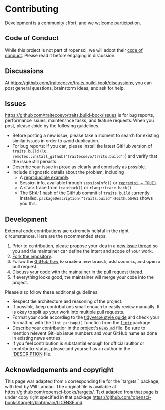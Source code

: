 # Contributing

Development is a community effort, and we welcome participation.

## Code of Conduct

While this project is not part of ropensci, we will adopt their [code of conduct](https://ropensci.org/code-of-conduct/). Please read it before engaging in discussion.

## Discussions

At <https://github.com/traitecoevo/traits.build-book/discussions>, you can post general questions, brainstorm ideas, and ask for help.

## Issues

<https://github.com/traitecoevo/traits.build-book/issues> is for bug reports, performance issues, maintenance tasks, and feature requests. When you post, please abide by the following guidelines.

* Before posting a new issue, please take a moment to search for existing similar issues in order to avoid duplication.
* For bug reports: if you can, please install the latest GitHub version of `traits.build` (i.e. `remotes::install_github("traitecoevo/traits.build")`) and verify that the issue still persists.
* Describe your issue in prose as clearly and concisely as possible.
* Include diagnostic details about the problem, including
    * A [reproducible example](https://github.com/tidyverse/reprex).
    * Session info, available through `sessionInfo()` or [`reprex(si = TRUE)`](https://github.com/tidyverse/reprex).
    * A stack trace from `traceback()` or `rlang::trace_back()`.
    * The [SHA-1 hash](https://git-scm.com/book/en/v1/Getting-Started-Git-Basics#Git-Has-Integrity) of the GitHub commit of `traits.build` currently installed. `packageDescription("traits.build")$GithubSHA1` shows you this.
    
## Development

External code contributions are extremely helpful in the right circumstances. Here are the recommended steps.

1. Prior to contribution, please propose your idea in a [new issue thread](https://github.com/traitecoevo/traits.build-book/issues) so you and the maintainer can define the intent and scope of your work.
2. [Fork the repository](https://help.github.com/articles/fork-a-repo/).
3. Follow the [GitHub flow](https://guides.github.com/introduction/flow/index.html) to create a new branch, add commits, and open a pull request.
4. Discuss your code with the maintainer in the pull request thread.
5. If everything looks good, the maintainer will merge your code into the project.

Please also follow these additional guidelines.

* Respect the architecture and reasoning of the project.
* If possible, keep contributions small enough to easily review manually. It is okay to split up your work into multiple pull requests.
* Format your code according to the [tidyverse style guide](https://style.tidyverse.org/) and check your formatting with the `lint_package()` function from the [`lintr`](https://github.com/jimhester/lintr) package.
* Describe your contribution in the project's [`NEWS.md`](https://github.com/traitecoevo/traits.build-book/blob/main/NEWS.md) file. Be sure to mention relevent GitHub issue numbers and your GitHub name as done in existing news entries.
* If you feel contribution is substantial enough for official author or contributor status, please add yourself as an author in the [`DESCRIPTION](https://github.com/traitecoevo/traits.build-book/blob/main/DESCRIPTION) file.



## Acknowledgements and copyright

This page was adapted from a corresponding file for the `targets`` package, with text by Will Landau. The original file is available at <https://github.com/ropensci-books/targets/>. Text adapted from that page is under copy right specified in that package <https://github.com/ropensci-books/targets/blob/main/LICENSE.md>.

